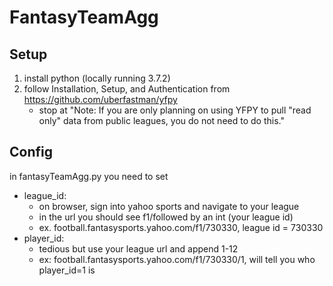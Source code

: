 # FantasyTeamAgg

## Setup
1. install python (locally running 3.7.2)
2. follow Installation, Setup, and Authentication from https://github.com/uberfastman/yfpy
	* stop at "Note: If you are only planning on using YFPY to pull "read only" data from public leagues, you do not need to do this."

## Config
in fantasyTeamAgg.py you need to set
* league_id:
	* on browser, sign into yahoo sports and navigate to your league
	* in the url you should see f1/followed by an int (your league id)
	* ex. football.fantasysports.yahoo.com/f1/730330, league id = 730330
* player_id:
	* tedious but use your league url and append 1-12
	* ex: football.fantasysports.yahoo.com/f1/730330/1, will tell you who player_id=1 is
